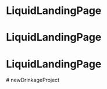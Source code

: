 # LiquidLandingPage
# LiquidLandingPage
# LiquidLandingPage


#   n e w D r i n k a g e P r o j e c t  
 
